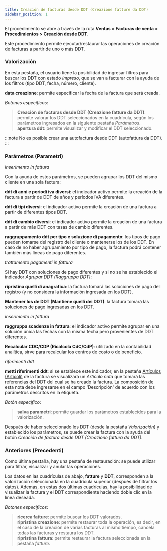 ```yaml
---
title: Creación de facturas desde DDT (Creazione fatture da DDT)
sidebar_position: 1
---
```


El procedimiento se abre a través de la ruta **Ventas > Facturas de venta > Procedimientos > Creación desde DDT**.  

Este procedimiento permite ejecutar/restaurar las operaciones de creación de facturas a partir de uno o más DDT.

### Valorización

En esta pestaña, el usuario tiene la posibilidad de ingresar filtros para buscar los DDT con estado *Impreso*, que se van a facturar con la ayuda de los filtros (tipo DDT, fecha, número, cliente).  

**data creazione**: permite especificar la fecha de la factura que será creada.  

*Botones específicos*:  
> **Creación de facturas desde DDT (Creazione fatture da DDT)**: permite valorar los DDT seleccionados en la cuadrícula, según los parámetros ingresados en la siguiente pestaña *Parámetros*.  
> **apertura ddt**: permite visualizar y modificar el DDT seleccionado.  

:::note
No es posible crear una autofactura desde DDT (autofattura da DDT).
:::

### Parámetros (Parametri)

*inserimento in fattura*

Con la ayuda de estos parámetros, se pueden agrupar los DDT del mismo cliente en una sola factura:

**ddt di anni e periodi iva diversi**: el indicador activo permite la creación de la factura a partir de DDT de años y períodos IVA diferentes.  

**ddt di tipi diversi**: el indicador activo permite la creación de una factura a partir de diferentes tipos DDT.  

**ddt di cambio diversi**: el indicador activo permite la creación de una factura a partir de más DDT con tasas de cambio diferentes.  

**raggruppamento ddt per tipo e soluzione di pagamento**: los tipos de pago pueden tomarse del registro del cliente o mantenerse los de los DDT. En caso de no haber agrupamiento por tipo de pago, la factura podrá contener también más líneas de pago diferentes.

*trattamento pagamenti in fattura*

Si hay DDT con soluciones de pago diferentes y si no se ha establecido el indicador *Agrupar DDT (Raggruppa DDT)*:

**ripristina quelli di anagrafica**: la factura tomará las soluciones de pago del registro (y no considera la información ingresada en los DDT).  

**Mantener los de DDT (Mantiene quelli dei DDT)**: la factura tomará las soluciones de pago ingresadas en los DDT.

*inserimento in fattura*

**raggruppa scadenze in fattura**: el indicador activo permite agrupar en una solución única las fechas con la misma fecha pero provenientes de DDT diferentes.  

**Recalcular CDC/CDP (Ricalcola CdC/CdP)**: utilizado en la contabilidad analítica, sirve para recalcular los centros de costo o de beneficio.

*riferimenti ddt*

**metti riferimenti ddt**: si se establece este indicador, en la pestaña [Artículos (Articoli)](/docs/purchase/purchase-invoices/insert-purchase-invoice/purchase-invoice) de la factura se visualizará un *Artículo nota* que tomará las referencias del DDT del cual se ha creado la factura. La composición de esta nota debe ingresarse en el campo 'Descripción' de acuerdo con los parámetros descritos en la etiqueta.

*Botón específico*:  

> **salva parametri**: permite guardar los parámetros establecidos para la valorización.

Después de haber seleccionado los DDT (desde la pestaña *Valorización*) y establecido los parámetros, se puede crear la factura con la ayuda del botón *Creación de factura desde DDT (Creazione fattura da DDT)*.

### Anteriores (Precedenti)

Como última pestaña, hay una pestaña de restauración: se puede utilizar para filtrar, visualizar y anular las operaciones.  

Los datos en las cuadrículas de abajo, **fatture** y **DDT**, corresponden a la valorización seleccionada en la cuadrícula superior (después de filtrar los datos). Además, en estas dos últimas cuadrículas, hay la posibilidad de visualizar la factura y el DDT correspondiente haciendo doble clic en la línea deseada.  

*Botones específicos*:  
> **ricerca fatture**: permite buscar los DDT valorados.  
> **ripristina creazione**: permite restaurar toda la operación, es decir, en el caso de la creación de varias facturas al mismo tiempo, cancela todas las facturas y restaura los DDT.  
> **ripristina fattura**: permite restaurar la factura seleccionada en la pestaña *fatture*.